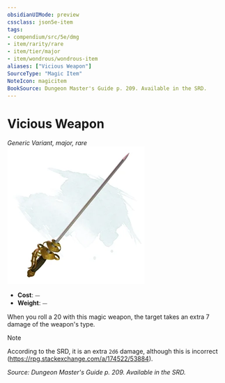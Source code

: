 ```yaml
---
obsidianUIMode: preview
cssclass: json5e-item
tags:
- compendium/src/5e/dmg
- item/rarity/rare
- item/tier/major
- item/wondrous/wondrous-item
aliases: ["Vicious Weapon"]
SourceType: "Magic Item"
NoteIcon: magicitem
BookSource: Dungeon Master's Guide p. 209. Available in the SRD.
---
```

# Vicious Weapon
*Generic Variant, major, rare*  
![](/3-Mechanics/CLI/items/img/vicious-weapon.webp#right)  

- **Cost**: ⏤
- **Weight**: ⏤

When you roll a 20 with this magic weapon, the target takes an extra 7 damage of the weapon's type.

> [!note]
> According to the SRD, it is an extra `2d6` damage, although this is incorrect (https://rpg.stackexchange.com/a/174522/53884).

*Source: Dungeon Master's Guide p. 209. Available in the SRD.*